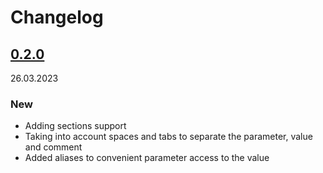 # Changelog

## [0.2.0]()

26.03.2023

### New

- Adding sections support
- Taking into account spaces and tabs to separate the parameter, value and comment
- Added aliases to convenient parameter access to the value

